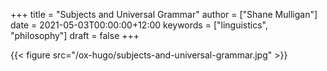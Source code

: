 +++
title = "Subjects and Universal Grammar"
author = ["Shane Mulligan"]
date = 2021-05-03T00:00:00+12:00
keywords = ["linguistics", "philosophy"]
draft = false
+++

{{< figure src="/ox-hugo/subjects-and-universal-grammar.jpg" >}}